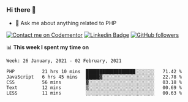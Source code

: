 ### Hi there 👋

<!--
**mustafaculban/mustafaculban** is a ✨ _special_ ✨ repository because its `README.md` (this file) appears on your GitHub profile.

Here are some ideas to get you started:

- 🌱 I’m currently learning ...
- 👯 I’m looking to collaborate on ...
- 🤔 I’m looking for help with ...
- 📫 How to reach me: ...
- 😄 Pronouns: ...
- ⚡ Fun fact: ...

-->
- 💬 Ask me about anything related to PHP

[![Contact me on Codementor](https://www.codementor.io/m-badges/karamusluk/book-session.svg)](https://www.codementor.io/@karamusluk?refer=badge)
[![Linkedin Badge](https://img.shields.io/badge/-Mustafa%20Culban-blue?style=social&logo=Linkedin&logoColor=blue&link=https://www.linkedin.com/in/mustafaculban/)](https://www.linkedin.com/in/mustafaculban/) 
[![GitHub followers](https://img.shields.io/github/followers/karamusluk?label=Follow&style=social)](https://github.com/karamusluk/?tab=follow)


📊 **This week I spent my time on**
<!--START_SECTION:waka-->
```text
Week: 26 January, 2021 - 02 February, 2021

PHP          21 hrs 10 mins  ██████████████████░░░░░░░   71.42 % 
JavaScript   6 hrs 45 mins   █████▓░░░░░░░░░░░░░░░░░░░   22.78 % 
CSS          56 mins         ▓░░░░░░░░░░░░░░░░░░░░░░░░   03.18 % 
Text         12 mins         ▒░░░░░░░░░░░░░░░░░░░░░░░░   00.69 % 
LESS         11 mins         ░░░░░░░░░░░░░░░░░░░░░░░░░   00.63 % 
```
<!--END_SECTION:waka-->


